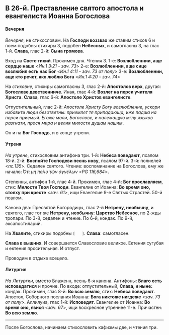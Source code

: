 
## В 26-й. Преставление святого апостола и евангелиста Иоанна Богослова

#### Вечерня

*Вечерня*, не стихословим. На **Господи воззвах** же ставим стихов 6 и поем подобны стихиры 3,
подобен **Небесных**, и самогласны 3, на глас 1-й. **Слава**, глас 2-й: **Сына громова**.

Вход на **Свете тихий**. Прокимен дня. Чтения 3. 1-е: **Возлюбленнии, аще сердце наше** <*Ин.1 3:21 - зач. 73*> 
2-е: **Возлюбленнии, аще сице возлюбил есть нас Бог** <*Ин.1 4:11 - зач. 73 от полу*>
3-e: **Возлюбленнии, аще кто речет, яко люблю Бога** <*Ин.1 4:20 - зач. 74*>

На *стиховне*, стихиры самогласны 3, глас 2-й: **Апостолов верх**, другая: **Богослове девственниче**. 
Иная, глас 4-й: **Возлег на перси учителя Христа**. **Слава**, глас 6-й: **Апостоле Христов евангелисте**.  

Отпустительный, глас 2-й: *Апостоле Христу Богу возлюбленне, ускори избавити люди безответны: приемлет 
тя припадающа, иже падша на перси приемый. Егоже моли, Богослове, и належащую мглу языков разгнати, 
прося мира и велия милости душам нашим*.

Он и на **Бог Господь**, и в конце утрени.

#### Утреня

*На утрене*, стихословим антифона три. 1-й: **Небеса поведают**, псалом 18-й. 
2-й: **Воспойте Господеви песнь нову**, псалом 97-й. 3-й: полиелей <*пс.135*>. Седален святого. 
Чтение: воспоминание на Богослова, ему же начало: *̔́Οτι μὴ πολὺ τῶν ἀγγέλων* <*PG 116,684*>. 

Степенны, антифон 1-й, глас 4-й. Прокимен, глас 4-й: **Бог прославляем**, стих: **Милости 
Твоя Господи**. Евангелие от Иоанна: **Во время оно, стояху при кресте** <*зач. 61*>, ищи 
Евангелие 9-е Святых Страстей. 50-й псалом. 

Канона два: Пресвятой Богородицы, глас 2-й **Нетрену, необычну**, и святого, глас тот же 
**Нетрену, необычну**: **Царство Небесное**, по 2-жды тропари. По 3-й, седален и чтение. 
По 6-й, кондак. По 9-й, эксапостиларий. 

На **Хвалите**, стихиры подобны `[   ]`. **Слава**: самогласен.

**Слава в вышних**. И совершается Славословие великое. Ектения сугубая и ектения просительная. 
И отпуст.

Проводим в отдыхе всецело.

#### Литургия

*На Литургии*, вместо Блаженн, песнь 6-я канона. Антифоны: **Благо есть исповедатися** 
и прочие. По входе: отпустительный, **Слава, и ныне:** кондак. 
Прокимен, глас 8-й: **Во всю землю**, стих: **Небеса поведают**. 
Апостол, Соборного послания Иоанна: **Бога никтоже нигдеже** <*зач. 73 от полу*>. 
Аллилуиа, глас 1-й: **Исповедят**. 
Евангелие от Иоанна: **Во время оно, явися** <*зач. 67*>, ищи воскресное утреннее 11-е. 
Причастен: **Во всю землю**.

---

После Богослова, начинаем стихословить кафизмы две, и чтения три.

